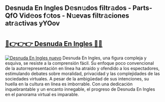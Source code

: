 ## Desnuda En Ingles D𝚎sn𝚞dos filtr𝚊dos - Parts-QfO Vid𝚎os f𝚘tos - N𝚞evas filtr𝚊ciones atr𝚊ctivas yYOov

# <h2><a href="http://mb5cubj.tromn.icu/?c=Desnuda+En+Ingles">🔗👉👉👉 Desnuda En Ingles 🔗🔗</a></h2>

[![Desnuda En Ingles nuevo](https://i.imgur.com/pEAQMta.gif)](http://mb5cubj.tromn.icu/?c=Desnuda+En+Ingles)
Desnuda En Ingles, una figura compleja y esquiva, se resiste a la comprensión fácil. Su enfoque poco convencional de la autorrepresentación en línea ha atraído y ofendido a los espectadores, estimulando debates sobre moralidad, privacidad y las complejidades de las sociedades virtuales. A pesar de la ambigüedad de sus intenciones, su huella en la cultura en línea es imborrable. Con una dedicación inquebrantable y un encanto innegable, el progreso de Desnuda En Ingles en el panorama virtual es imparable.
